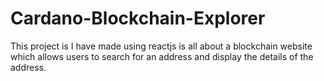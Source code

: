# Cardano-Blockchain-Explorer

This project is I have made using reactjs is all about a blockchain website which allows users to search for an address and display the details of the address. 
